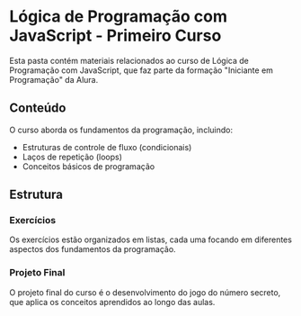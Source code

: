 # Lógica de Programação com JavaScript - Primeiro Curso

Esta pasta contém materiais relacionados ao curso de Lógica de Programação com JavaScript, que faz parte da formação "Iniciante em Programação" da Alura.

## Conteúdo

O curso aborda os fundamentos da programação, incluindo:

- Estruturas de controle de fluxo (condicionais)
- Laços de repetição (loops)
- Conceitos básicos de programação

## Estrutura

### Exercícios

Os exercícios estão organizados em listas, cada uma focando em diferentes aspectos dos fundamentos da programação.

### Projeto Final

O projeto final do curso é o desenvolvimento do jogo do número secreto, que aplica os conceitos aprendidos ao longo das aulas.
